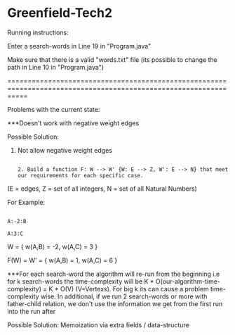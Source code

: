 # Greenfield-Tech2

Running instructions:

Enter a search-words in Line 19 in "Program.java"

Make sure that there is a valid "words.txt" file (its possible to change the path in Line 10 in "Program.java")

=================================================================================================================

Problems with the current state:

***Doesn't work with negative weight edges

Possible Solution:
1. Not allow negative weight edges

                                                                                                                                         2. Build a function F: W --> W' {W: E --> Z, W': E --> N} that meet our requirements for each specific case. 
(E = edges, Z = set of all integers, N = set of all Natural Numbers)

For Example:

                                                                                                                                     A:-2:B
                                                                                                                                       A:3:C

W = { w(A,B) = -2, w(A,C) = 3 }

F(W) = W' = { w(A,B) = 1, w(A,C) = 6 } 

***For each search-word the algorithm will re-run from the beginning i.e for k search-words the time-complexity
will be K * O(our-algorithm-time-complexity) = K * O(V) (V=Vertexs). 
For big k its can cause a problem time-complexity wise.
In additional, if we run 2 search-words or more with father-child relation, 
we don't use the information we get from the first run into the run after

Possible Solution: Memoization via extra fields / data-structure

